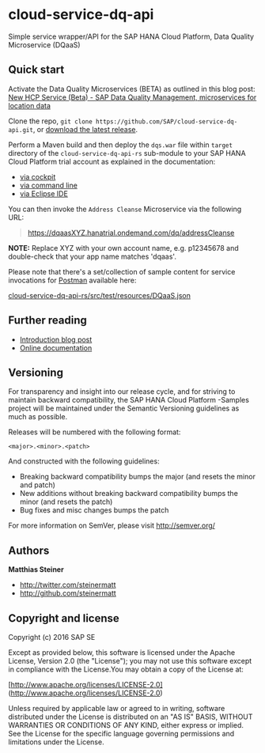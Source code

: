 # cloud-service-dq-api

Simple service wrapper/API for the SAP HANA Cloud Platform, Data Quality Microservice (DQaaS) 


Quick start
-----------

Activate the Data Quality Microservices (BETA) as outlined in this blog post:
[New HCP Service (Beta) - SAP Data Quality Management, microservices for location data](http://scn.sap.com/community/developer-center/cloud-platform/blog/2016/06/21/new-hcp-service-beta--sap-data-quality-management-microservices-for-location-data)

Clone the repo, `git clone https://github.com/SAP/cloud-service-dq-api.git`, or [download the latest release](https://github.com/SAP/cloud-service-dq-api/archive/master.zip).

Perform a Maven build and then deploy the `dqs.war` file within `target` directory of the  `cloud-service-dq-api-rs` sub-module to your SAP HANA Cloud Platform trial account as explained in the documentation:

+ [via cockpit](https://help.hana.ondemand.com/help/frameset.htm?abded969628240259d486c4b29b3948c.html)
+ [via command line](https://help.hana.ondemand.com/help/frameset.htm?030863cd5d0d4dd3b742957970f8eec9.html)
+ [via Eclipse IDE](https://help.hana.ondemand.com/help/frameset.htm?60ab35d9edde43a1b38cf48174a3dca2.html)

You can then invoke the `Address Cleanse` Microservice via the following URL:

> https://dqaasXYZ.hanatrial.ondemand.com/dq/addressCleanse

**NOTE:** Replace XYZ with your own account name, e.g. p12345678 and double-check that your app name matches 'dqaas'.

Please note that there's a set/collection of sample content for service invocations for [Postman](https://www.getpostman.com/) available here:

[cloud-service-dq-api-rs/src/test/resources/DQaaS.json](/cloud-service-dq-api-rs/src/test/resources/DQaaS.json)

Further reading 
-----------

+ [Introduction blog post](http://scn.sap.com/community/developer-center/cloud-platform/blog/2016/06/21/new-hcp-service-beta--sap-data-quality-management-microservices-for-location-data)
+ [Online documentation](http://help.sap.com/saphelpiis_dqmmicro1/dqm_micro_loc_1_dev_en/frameset.htm)



Versioning
----------

For transparency and insight into our release cycle, and for striving to maintain backward compatibility, the SAP HANA Cloud Platform -Samples project will be maintained under the Semantic Versioning guidelines as much as possible.

Releases will be numbered with the following format:

`<major>.<minor>.<patch>`

And constructed with the following guidelines:

* Breaking backward compatibility bumps the major (and resets the minor and patch)
* New additions without breaking backward compatibility bumps the minor (and resets the patch)
* Bug fixes and misc changes bumps the patch

For more information on SemVer, please visit http://semver.org/


Authors
-------

**Matthias Steiner**

+ http://twitter.com/steinermatt
+ http://github.com/steinermatt


Copyright and license
---------------------

Copyright (c) 2016 SAP SE

Except as provided below, this software is licensed under the Apache License, Version 2.0 (the "License"); you may not use this software except in compliance with the License.You may obtain a copy of the License at:

[http://www.apache.org/licenses/LICENSE-2.0] (http://www.apache.org/licenses/LICENSE-2.0)

Unless required by applicable law or agreed to in writing, software distributed under the License is distributed on an "AS IS" BASIS, WITHOUT WARRANTIES OR CONDITIONS OF ANY KIND, either express or implied. See the License for the specific language governing permissions and limitations under the License.
